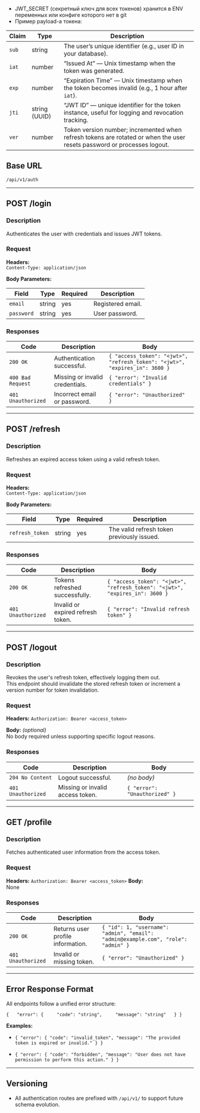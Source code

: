 * JWT_SECRET (секретный ключ для всех токенов) хранится в ENV переменных или конфиге которого нет в git
* Пример payload-а токена:

| Claim | Type          | Description                                                                                                             |
| ----- | ------------- | ----------------------------------------------------------------------------------------------------------------------- |
| `sub` | string        | The user’s unique identifier (e.g., user ID in your database).                                                          |
| `iat` | number        | “Issued At” — Unix timestamp when the token was generated.                                                              |
| `exp` | number        | “Expiration Time” — Unix timestamp when the token becomes invalid (e.g., 1 hour after `iat`).                           |
| `jti` | string (UUID) | “JWT ID” — unique identifier for the token instance, useful for logging and revocation tracking.                        |
| `ver` | number        | Token version number; incremented when refresh tokens are rotated or when the user resets password or processes logout. |

## **Base URL**

`/api/v1/auth`

---
## **POST /login**
### **Description**
Authenticates the user with credentials and issues JWT tokens.
### **Request**
**Headers:**  
`Content-Type: application/json`

**Body Parameters:**

| Field      | Type   | Required | Description       |
| ---------- | ------ | -------- | ----------------- |
| `email`    | string | yes      | Registered email. |
| `password` | string | yes      | User password.    |

### **Responses**

| Code               | Description                     | Body                                                                        |
| ------------------ | ------------------------------- | --------------------------------------------------------------------------- |
| `200 OK`           | Authentication successful.      | `{ "access_token": "<jwt>", "refresh_token": "<jwt>", "expires_in": 3600 }` |
| `400 Bad Request`  | Missing or invalid credentials. | `{ "error": "Invalid credentials" }`                                        |
| `401 Unauthorized` | Incorrect email or password.    | `{ "error": "Unauthorized" }`                                               |

---

## **POST /refresh**

### **Description**
Refreshes an expired access token using a valid refresh token.
### **Request**

**Headers:**  
`Content-Type: application/json`

**Body Parameters:**

| Field           | Type   | Required | Description                                |
| --------------- | ------ | -------- | ------------------------------------------ |
| `refresh_token` | string | yes      | The valid refresh token previously issued. |

### **Responses**

| Code               | Description                       | Body                                                                        |
| ------------------ | --------------------------------- | --------------------------------------------------------------------------- |
| `200 OK`           | Tokens refreshed successfully.    | `{ "access_token": "<jwt>", "refresh_token": "<jwt>", "expires_in": 3600 }` |
| `401 Unauthorized` | Invalid or expired refresh token. | `{ "error": "Invalid refresh token" }`                                      |

---

## **POST /logout**

### **Description**

Revokes the user's refresh token, effectively logging them out.  
This endpoint should invalidate the stored refresh token or increment a version number for token invalidation.
### **Request**

**Headers:**
`Authorization: Bearer <access_token>`

**Body:** _(optional)_  
No body required unless supporting specific logout reasons.
### **Responses**

|Code|Description|Body|
|---|---|---|
|`204 No Content`|Logout successful.|_(no body)_|
|`401 Unauthorized`|Missing or invalid access token.|`{ "error": "Unauthorized" }`|

---

## **GET /profile**

### **Description**
Fetches authenticated user information from the access token.

### **Request**

**Headers:**
`Authorization: Bearer <access_token>`
**Body:**  
None
### **Responses**

|Code|Description|Body|
|---|---|---|
|`200 OK`|Returns user profile information.|`{ "id": 1, "username": "admin", "email": "admin@example.com", "role": "admin" }`|
|`401 Unauthorized`|Invalid or missing token.|`{ "error": "Unauthorized" }`|

---
## **Error Response Format**

All endpoints follow a unified error structure:


`{   "error": {     "code": "string",     "message": "string"   } }`

**Examples:**

- `{ "error": { "code": "invalid_token", "message": "The provided token is expired or invalid." } }`
    
- `{ "error": { "code": "forbidden", "message": "User does not have permission to perform this action." } }`    

---

## **Versioning**

- All authentication routes are prefixed with `/api/v1/` to support future schema evolution.
